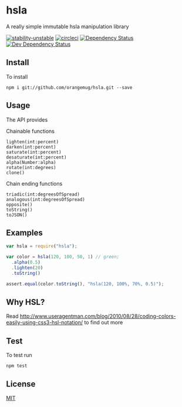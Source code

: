 # hsla
A really simple immutable hsla manipulation library

[![stability-unstable](https://img.shields.io/badge/stability-unstable-yellow.svg)][stability]
[![circleci](https://circleci.com/gh/orangemug/hsla.png?style=shield)][circleci]
[![Dependency Status](https://david-dm.org/orangemug/hsla.svg)][dm-prod]
[![Dev Dependency Status](https://david-dm.org/orangemug/hsla/dev-status.svg)][dm-dev]

[stability]: https://github.com/orangemug/stability-badges#unstable
[circleci]:  https://circleci.com/gh/orangemug/hsla
[dm-prod]:   https://david-dm.org/orangemug/hsla
[dm-dev]:    https://david-dm.org/orangemug/hsla#info=devDependencies


## Install
To install

    npm i git://github.com/orangemug/hsla.git --save


## Usage
The API provides

Chainable functions

    lighten(int:percent)
    darken(int:percent)
    saturate(int:percent)
    desaturate(int:percent)
    alpha(Number:alpha)
    rotate(int:degrees)
    clone()

Chain ending functions

    triadic(int:degreesOfSpread)
    analogous(int:degreesOfSpread)
    opposite()
    toString()
    toJSON()


## Examples

```js
var hsla = require("hsla");

var color = hsla(120, 100, 50, 1) // green;
  .alpha(0.5)
  .lighten(20)
  .toString()

assert.equal(color.toString(), "hsla(120, 100%, 70%, 0.5)");
```


## Why HSL?
Read <http://www.useragentman.com/blog/2010/08/28/coding-colors-easily-using-css3-hsl-notation/> to find out more


## Test
To test run

    npm test


## License
[MIT](LICENSE)
